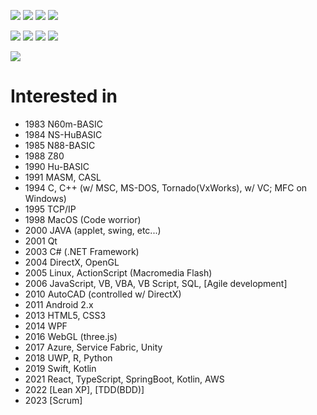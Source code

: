 ![](https://komarev.com/ghpvc/?username=mtonosaki&label=Profile%20Views&color=008042&style=flat&label=Visitors)
![](https://komarev.com/ghpvc/?username=mtonosaki)
![](https://img.shields.io/github/followers/mtonosaki?label=follow&logo=github&style=flat)
![](https://img.shields.io/badge/dynamic/json?&label=total%20forks&color=008042&style=flat&style=for-the-badge&query=%24.forks&url=https://api.github-star-counter.workers.dev/user/mtonosaki)

![](https://github-profile-summary-cards.vercel.app/api/cards/profile-details?username=mtonosaki)
![](https://github-readme-streak-stats.herokuapp.com/?user=mtonosaki)
![](https://github-readme-stats.vercel.app/api/top-langs/?username=mtonosaki&layout=compact)
![](https://github-readme-stats.vercel.app/api?username=mtonosaki&count_private=true&show_icons=true)

![](https://github-profile-trophy.vercel.app/?username=mtonosaki)

# Interested in
- 1983 N60m-BASIC
- 1984 NS-HuBASIC
- 1985 N88-BASIC
- 1988 Z80
- 1990 Hu-BASIC
- 1991 MASM, CASL
- 1994 C, C++ (w/ MSC, MS-DOS, Tornado(VxWorks), w/ VC; MFC on Windows)
- 1995 TCP/IP
- 1998 MacOS (Code worrior)
- 2000 JAVA (applet, swing, etc...)
- 2001 Qt
- 2003 C# (.NET Framework)
- 2004 DirectX, OpenGL
- 2005 Linux, ActionScript (Macromedia Flash)
- 2006 JavaScript, VB, VBA, VB Script, SQL, [Agile development]
- 2010 AutoCAD (controlled w/ DirectX)
- 2011 Android 2.x
- 2013 HTML5, CSS3
- 2014 WPF
- 2016 WebGL (three.js)
- 2017 Azure, Service Fabric, Unity
- 2018 UWP, R, Python
- 2019 Swift, Kotlin
- 2021 React, TypeScript, SpringBoot, Kotlin, AWS
- 2022 [Lean XP], [TDD(BDD)]
- 2023 [Scrum]
